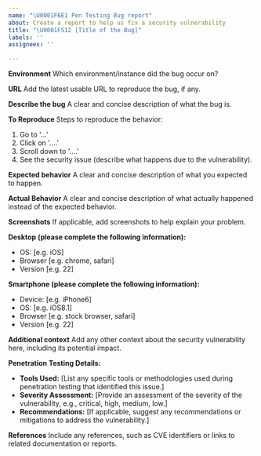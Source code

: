 ```yaml
---
name: "\U0001F6E1️ Pen Testing Bug report"
about: Create a report to help us fix a security vulnerability
title: "\U0001F512 [Title of the Bug]"
labels: ''
assignees: ''

---
```


**Environment**
Which environment/instance did the bug occur on?

**URL**
Add the latest usable URL to reproduce the bug, if any.

**Describe the bug**
A clear and concise description of what the bug is.

**To Reproduce**
Steps to reproduce the behavior:
1. Go to '...'
2. Click on '....'
3. Scroll down to '....'
4. See the security issue (describe what happens due to the vulnerability).

**Expected behavior**
A clear and concise description of what you expected to happen.

**Actual Behavior**
A clear and concise description of what actually happened instead of the expected behavior.

**Screenshots**
If applicable, add screenshots to help explain your problem.

**Desktop (please complete the following information):**
 - OS: [e.g. iOS]
 - Browser [e.g. chrome, safari]
 - Version [e.g. 22]

**Smartphone (please complete the following information):**
 - Device: [e.g. iPhone6]
 - OS: [e.g. iOS8.1]
 - Browser [e.g. stock browser, safari]
 - Version [e.g. 22]

**Additional context**
Add any other context about the security vulnerability here, including its potential impact.

**Penetration Testing Details:**
- **Tools Used:** [List any specific tools or methodologies used during penetration testing that identified this issue.]
- **Severity Assessment:** [Provide an assessment of the severity of the vulnerability, e.g., critical, high, medium, low.]
- **Recommendations:** [If applicable, suggest any recommendations or mitigations to address the vulnerability.]

**References**
Include any references, such as CVE identifiers or links to related documentation or reports.
